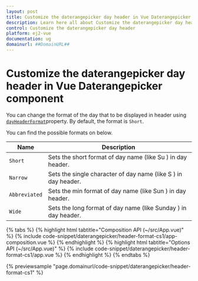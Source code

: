 ```yaml
---
layout: post
title: Customize the daterangepicker day header in Vue Daterangepicker component | Syncfusion
description: Learn here all about Customize the daterangepicker day header in Syncfusion Vue Daterangepicker component of Syncfusion Essential JS 2 and more.
control: Customize the daterangepicker day header 
platform: ej2-vue
documentation: ug
domainurl: ##DomainURL##
---
```


# Customize the daterangepicker day header in Vue Daterangepicker component

You can change the format of the day that to be displayed in header using [`dayHeaderFormat`](https://ej2.syncfusion.com/vue/documentation/api/daterangepicker#dayheaderformat)property. By default, the format is `Short`.

You can find the possible formats on below.

| **Name** | **Description** |
|------|---------------------|
| `Short` | Sets the short format of day name (like Su ) in day header. |
| `Narrow` | Sets the single character of day name (like S ) in day header. |
| `Abbreviated` | Sets the min format of day name (like Sun ) in day header. |
| `Wide` | Sets the long format of day name (like Sunday ) in day header. |

{% tabs %}
{% highlight html tabtitle="Composition API (~/src/App.vue)" %}
{% include code-snippet/daterangepicker/header-format-cs1/app-composition.vue %}
{% endhighlight %}
{% highlight html tabtitle="Options API (~/src/App.vue)" %}
{% include code-snippet/daterangepicker/header-format-cs1/app.vue %}
{% endhighlight %}
{% endtabs %}
        
{% previewsample "page.domainurl/code-snippet/daterangepicker/header-format-cs1" %}